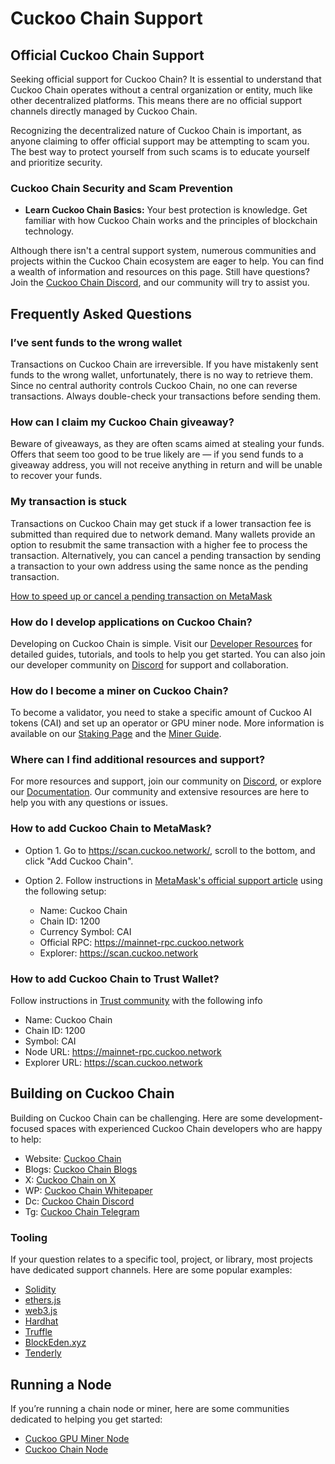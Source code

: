 # Cuckoo Chain Support

## Official Cuckoo Chain Support

Seeking official support for Cuckoo Chain? It is essential to understand that Cuckoo Chain operates without a central organization or entity, much like other decentralized platforms. This means there are no official support channels directly managed by Cuckoo Chain.

Recognizing the decentralized nature of Cuckoo Chain is important, as anyone claiming to offer official support may be attempting to scam you. The best way to protect yourself from such scams is to educate yourself and prioritize security.

### Cuckoo Chain Security and Scam Prevention

- **Learn Cuckoo Chain Basics:** Your best protection is knowledge. Get familiar with how Cuckoo Chain works and the principles of blockchain technology.

Although there isn't a central support system, numerous communities and projects within the Cuckoo Chain ecosystem are eager to help. You can find a wealth of information and resources on this page. Still have questions? Join the [Cuckoo Chain Discord](https://cuckoo.network/dc), and our community will try to assist you.

## Frequently Asked Questions

### I’ve sent funds to the wrong wallet

Transactions on Cuckoo Chain are irreversible. If you have mistakenly sent funds to the wrong wallet, unfortunately, there is no way to retrieve them. Since no central authority controls Cuckoo Chain, no one can reverse transactions. Always double-check your transactions before sending them.

### How can I claim my Cuckoo Chain giveaway?

Beware of giveaways, as they are often scams aimed at stealing your funds. Offers that seem too good to be true likely are — if you send funds to a giveaway address, you will not receive anything in return and will be unable to recover your funds.

### My transaction is stuck

Transactions on Cuckoo Chain may get stuck if a lower transaction fee is submitted than required due to network demand. Many wallets provide an option to resubmit the same transaction with a higher fee to process the transaction. Alternatively, you can cancel a pending transaction by sending a transaction to your own address using the same nonce as the pending transaction.

[How to speed up or cancel a pending transaction on MetaMask](https://metamask.zendesk.com/hc/en-us/articles/360015489251-How-to-speed-up-or-cancel-a-pending-transaction)

### How do I develop applications on Cuckoo Chain?

Developing on Cuckoo Chain is simple. Visit our [Developer Resources](/docs/cuckoo-chain/cuckoo-chain) for detailed guides, tutorials, and tools to help you get started. You can also join our developer community on [Discord](https://cuckoo.network/dc) for support and collaboration.

### How do I become a miner on Cuckoo Chain?

To become a validator, you need to stake a specific amount of Cuckoo AI tokens (CAI) and set up an operator or GPU miner node. More information is available on our [Staking Page](https://cuckoo.network/portal/staking) and the [Miner Guide](/docs/cuckoo-ai/ai-node).

### Where can I find additional resources and support?

For more resources and support, join our community on [Discord](https://cuckoo.network/dc), or explore our [Documentation](/docs/cuckoo-network). Our community and extensive resources are here to help you with any questions or issues.

### How to add Cuckoo Chain to MetaMask?

- Option 1. Go to https://scan.cuckoo.network/, scroll to the bottom, and click "Add Cuckoo Chain".

- Option 2. Follow instructions in [MetaMask's official support article](https://support.metamask.io/networks-and-sidechains/managing-networks/how-to-add-a-custom-network-rpc/#:~:text=Tap%20the%20network%20selector%20at,the%20bottom%20of%20the%20screen.) using the following setup:
  - Name: Cuckoo Chain
  - Chain ID: 1200
  - Currency Symbol: CAI
  - Official RPC: https://mainnet-rpc.cuckoo.network
  - Explorer: https://scan.cuckoo.network

### How to add Cuckoo Chain to Trust Wallet?

Follow instructions in [Trust community](https://community.trustwallet.com/t/how-to-add-a-custom-network-on-the-trust-wallet-mobile-app/626781) with the following info

- Name: Cuckoo Chain
- Chain ID: 1200
- Symbol: CAI
- Node URL: https://mainnet-rpc.cuckoo.network
- Explorer URL: https://scan.cuckoo.network

## Building on Cuckoo Chain

Building on Cuckoo Chain can be challenging. Here are some development-focused spaces with experienced Cuckoo Chain developers who are happy to help:

- Website: [Cuckoo Chain](https://cuckoo.network/)
- Blogs: [Cuckoo Chain Blogs](https://cuckoo.network/blog)
- X: [Cuckoo Chain on X](https://cuckoo.network/x)
- WP: [Cuckoo Chain Whitepaper](https://cuckoo.network/docs/cuckoo-network)
- Dc: [Cuckoo Chain Discord](https://cuckoo.network/dc)
- Tg: [Cuckoo Chain Telegram](https://cuckoo.network/tg)

### Tooling

If your question relates to a specific tool, project, or library, most projects have dedicated support channels. Here are some popular examples:

- [Solidity](https://gitter.im/ethereum/solidity)
- [ethers.js](https://discord.gg/6jyGVDK6Jx)
- [web3.js](https://discord.gg/GsABYQu4sC)
- [Hardhat](https://discord.gg/xtrMGhmbfZ)
- [Truffle](https://discord.gg/8uKcsccEYE)
- [BlockEden.xyz](https://blockeden.xyz)
- [Tenderly](https://discord.gg/fBvDJYR)

## Running a Node

If you’re running a chain node or miner, here are some communities dedicated to helping you get started:

- [Cuckoo GPU Miner Node](/docs/cuckoo-ai/ai-node)
- [Cuckoo Chain Node](/docs/cuckoo-chain/full-node)
